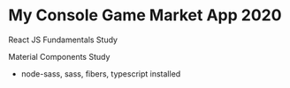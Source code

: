 # My Console Game Market App 2020

React JS Fundamentals Study

Material Components Study
 - node-sass, sass, fibers, typescript installed